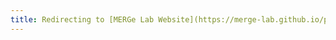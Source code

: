 ```yaml
---
title: Redirecting to [MERGe Lab Website](https://merge-lab.github.io/publications/")...
---
```


<meta http-equiv="refresh" content="1; URL='https://merge-lab.github.io/publications/'" />